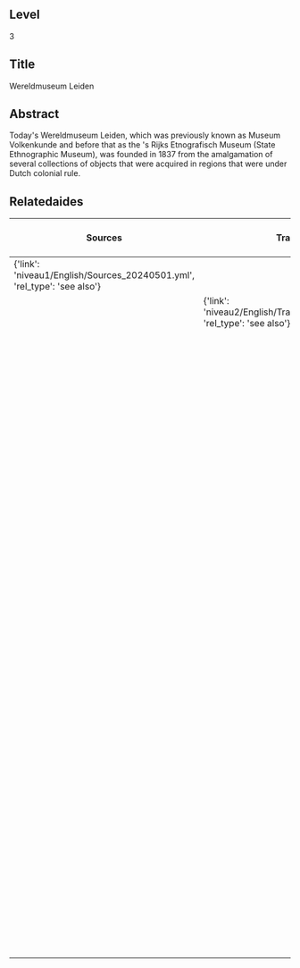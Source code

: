 ## Level
3
## Title
Wereldmuseum Leiden
## Abstract
Today's Wereldmuseum Leiden, which was previously known as Museum Volkenkunde and before that as the 's Rijks Etnografisch Museum (State Ethnographic Museum), was founded in 1837 from the amalgamation of several collections of objects that were acquired in regions that were under Dutch colonial rule.
## Relatedaides
| Sources | Trade | Military And Navy | Civil Servants | Royal Cabinet Of Curiosities | Groote Koninklijke Bazar | Kunsthandel Van Lier | Pieter H. Pott | Artis Ethnographic Museum | Koninklijk Bataviaasch Genootschap Van Wetenschappen En Kunsten | Naturalis Biodiversity Center | Wereldmuseum Amsterdam | Wereldmuseum Rotterdam | Wereldmuseum Berg En Dal | Royal Netherlands Institute Of Southeast Asian And Caribbean Studies | Rijksmuseum Amsterdam | Rijksmuseum Van Oudheden | C.G.C. Reinwardt | Museum Nusantara |
| --- | --- | --- | --- | --- | --- | --- | --- | --- | --- | --- | --- | --- | --- | --- | --- | --- | --- | --- |
| {'link': 'niveau1/English/Sources_20240501.yml', 'rel_type': 'see also'} |  |  |  |  |  |  |  |  |  |  |  |  |  |  |  |  |  |  |
|  | {'link': 'niveau2/English/Trade_20240316.yml', 'rel_type': 'see also'} |  |  |  |  |  |  |  |  |  |  |  |  |  |  |  |  |  |
|  |  | {'link': 'niveau2/English/MilitaryAndNavy_20240417.yml', 'rel_type': 'see also'} |  |  |  |  |  |  |  |  |  |  |  |  |  |  |  |  |
|  |  |  | {'link': 'niveau2/English/CivilServants_20240316.yml', 'rel_type': 'see also'} |  |  |  |  |  |  |  |  |  |  |  |  |  |  |  |
|  |  |  |  | {'link': 'niveau3/English/KKZ_20240417.yml', 'rel_type': 'see also'} |  |  |  |  |  |  |  |  |  |  |  |  |  |  |
|  |  |  |  |  | {'link': 'niveau3/English/KoninklijkeBazaar_2040503.yml', 'rel_type': 'see also'} |  |  |  |  |  |  |  |  |  |  |  |  |  |
|  |  |  |  |  |  | {'link': 'niveau3/English/KunsthandelVanLier_20240507.yml', 'rel_type': 'see also'} |  |  |  |  |  |  |  |  |  |  |  |  |
|  |  |  |  |  |  |  | {'link': 'niveau3/English/PieterPott_20240508.yml', 'rel_type': 'see also'} |  |  |  |  |  |  |  |  |  |  |  |
|  |  |  |  |  |  |  |  | {'link': 'niveau3/English/EMArtis_20240712.yml', 'rel_type': 'see also'} |  |  |  |  |  |  |  |  |  |  |
|  |  |  |  |  |  |  |  |  | {'link': 'niveau3/English/BGKW_20240905.yml', 'rel_type': 'see also'} |  |  |  |  |  |  |  |  |  |
|  |  |  |  |  |  |  |  |  |  | {'link': 'niveau3/English/Naturalis_20270710.yml', 'rel_type': 'see also'} |  |  |  |  |  |  |  |  |
|  |  |  |  |  |  |  |  |  |  |  | {'link': 'niveau3/English/WMAmsterdam_20240809.yml', 'rel_type': 'See also'} |  |  |  |  |  |  |  |
|  |  |  |  |  |  |  |  |  |  |  |  | {'link': 'niveau3/English/WMRotterdam_2040822.yml', 'rel_type': 'see also'} |  |  |  |  |  |  |
|  |  |  |  |  |  |  |  |  |  |  |  |  | {'link': 'niveau3/English/WMBergEnDal_20241001.yml', 'rel_type': 'see also'} |  |  |  |  |  |
|  |  |  |  |  |  |  |  |  |  |  |  |  |  | {'link': 'niveau3/English/KITLV_20240704.yml', 'rel_type': 'see also'} |  |  |  |  |
|  |  |  |  |  |  |  |  |  |  |  |  |  |  |  | {'link': 'niveau3/English/RijksmuseumAmsterdam_20240905.yml', 'rel_type': 'see also'} |  |  |  |
|  |  |  |  |  |  |  |  |  |  |  |  |  |  |  |  | {'link': 'niveau3/English/RMO_20241106.yml', 'rel_type': 'see also'} |  |  |
|  |  |  |  |  |  |  |  |  |  |  |  |  |  |  |  |  | {'link': 'niveau3/English/Reinwardt_20241217.yml', 'rel_type': 'see also'} |  |
|  |  |  |  |  |  |  |  |  |  |  |  |  |  |  |  |  |  | {'link': 'niveau3/English/MNusantara_20250225.yml', 'rel_type': 'see also'} |
